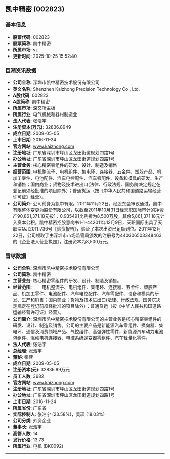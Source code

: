 ## 凯中精密 (002823)

### 基本信息

- **股票代码**: 002823
- **股票简称**: 凯中精密
- **所属市场**: sz
- **更新时间**: 2025-10-25 15:52:40

### 巨潮资讯数据

- **公司全称**: 深圳市凯中精密技术股份有限公司
- **英文名称**: Shenzhen Kaizhong Precision Technology Co., Ltd.
- **A股代码**: 002823
- **A股简称**: 凯中精密
- **所属市场**: 深交所主板
- **所属行业**: 电气机械和器材制造业
- **法人代表**: 张浩宇
- **注册资本(万元)**: 32836.8949
- **成立日期**: 2009-05-05
- **上市日期**: 2016-11-24
- **官方网站**: www.kaizhong.com
- **注册地址**: 广东省深圳市坪山区龙田街道规划四路1号
- **办公地址**: 广东省深圳市坪山区龙田街道规划四路1号
- **主营业务**: 核心精密零组件的研发、设计、制造及销售
- **经营范围**: 电机整流子、电机组件、集电环、连接器、五金件、塑胶产品、机加工零件、电池配件、汽车电控配件、汽车零配件、设备和模具的研发、生产和销售；国内商业；货物及技术进出口(法律、行政法规、国务院决定规定在登记前须经批准的项目除外）；普通货运（按《中华人民共和国道路运输经营许可证》经营）。
- **公司简介**: 公司前身为凯中有限。2011年11月22日，经股东会审议通过，凯中有限整体变更为股份有限公司，以截至2011年10月31日经天职国际审计的净资产90,861,371.18元按1：0.935491比例折为8,500万股，其余5,861,371.18元计入资本公积。凯中精密招股意向书1-1-442011年12月9日，天职国际出具了天职深QJ[2011]736号《验资报告》，验证了本次出资已足额到位。2011年12月22日，公司领取了由深圳市市场监管局颁发的注册号为440306503348463的《企业法人营业执照》，注册资本为8,500万元。

### 雪球数据

- **公司全称**: 深圳市凯中精密技术股份有限公司
- **公司简称**: 凯中精密
- **主营业务**: 核心精密零组件的研发、设计、制造及销售。
- **经营范围**: 　　电机整流子、电机组件、集电环、连接器、五金件、塑胶产品、机加工零件、电池配件、汽车电控配件、汽车零配件、设备和模具的研发、生产和销售；国内商业；货物及技术进出口(法律、行政法规、国务院决定规定在登记前须经批准的项目除外）；普通货运（按《中华人民共和国道路运输经营许可证》经营）。
- **公司简介**: 深圳市凯中精密技术股份有限公司的主营业务是核心精密零组件的研发、设计、制造及销售。公司的主要产品是新能源汽车零组件、换向器、集电环、通信及消费领域产品、气控组件、高强弹性零件，新能源汽车动力电池包组件、驱动电机连接器、电控系统逆变器零组件、汽车轻量化零件。
- **法人代表**: 张浩宇
- **总经理**: 张浩宇
- **董秘**: 秦蓉
- **成立日期**: 2009-05-05
- **注册资本(元)**: 32836.89万元
- **员工人数**: 3682
- **官方网站**: www.kaizhong.com
- **注册地址**: 广东省深圳市坪山区龙田街道规划四路1号
- **办公地址**: 广东省深圳市坪山区龙田街道规划四路1号
- **上市日期**: 2016-11-24
- **所属省份**: 广东省
- **实际控制人**: 张浩宇 (23.58%)，吴瑛 (18.03%)
- **公司分类**: 外资企业
- **董事长**: 张浩宇
- **高管人数**: 14
- **发行价格**: 13.73
- **所属行业**: 电机 (BK0092)

---